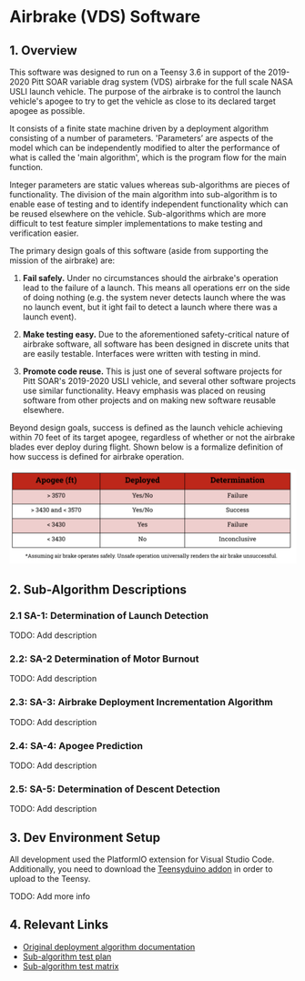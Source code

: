 # Airbrake (VDS) Software
## 1. Overview

This software was designed to run on a Teensy 3.6 in support of the 2019-2020 Pitt SOAR variable drag system (VDS) airbrake for the full scale NASA USLI launch vehicle. The purpose of the airbrake is to control the launch vehicle's apogee to try to get the vehicle as close to its declared target apogee as possible.

It consists of a finite state machine driven by a deployment algorithm consisting of a number of parameters. 'Parameters’ are aspects of the model which can be independently modified to alter the performance of what is called the 'main algorithm', which is the program flow for the main function. 

Integer parameters are static values whereas sub-algorithms are pieces of functionality. The division of the main algorithm into sub-algorithm is to enable ease of testing and to identify independent functionality which can be reused elsewhere on the vehicle. Sub-algorithms which are more difficult to test feature simpler implementations to make testing and verification easier. 

The primary design goals of this software (aside from supporting the mission of the airbrake) are: 

1. __Fail safely.__ Under no circumstances should the airbrake's operation lead to the failure of a launch. This means all operations err on the side of doing nothing (e.g. the system never detects launch where the was no launch event, but it ight fail to detect a launch where there was a launch event).

2. __Make testing easy.__ Due to the aforementioned safety-critical nature of airbrake software, all software has been designed in discrete units that are easily testable. Interfaces were written with testing in mind.

3. __Promote code reuse.__ This is just one of several software projects for Pitt SOAR's 2019-2020 USLI vehicle, and several other software projects use similar functionality. Heavy emphasis was placed on reusing software from other projects and on making new software reusable elsewhere.

Beyond design goals, success is defined as the launch vehicle achieving within 70 feet of its target apogee, regardless of whether or not the airbrake blades ever deploy during flight. Shown below is a formalize definition of how success is defined for airbrake operation.

![success-determination](success-determination.png)

## 2. Sub-Algorithm Descriptions

### 2.1 SA-1: Determination of Launch Detection

TODO: Add description

### 2.2: SA-2 Determination of Motor Burnout

TODO: Add description

### 2.3: SA-3: Airbrake Deployment Incrementation Algorithm

TODO: Add description

### 2.4: SA-4: Apogee Prediction

TODO: Add description

### 2.5: SA-5: Determination of Descent Detection

TODO: Add description

## 3. Dev Environment Setup

All development used the PlatformIO extension for Visual Studio Code. Additionally, you need to download the [Teensyduino addon](https://www.pjrc.com/teensy/td_download.html) in order to upload to the Teensy.  

TODO: Add more info

## 4. Relevant Links

* [Original deployment algorithm documentation](https://docs.google.com/document/d/1qq0nmyqW3g3wkucI6V3XiiaBdJnb-GQawClglQOAYOM/edit#)
* [Sub-algorithm test plan](https://docs.google.com/document/d/130fPIKDiWxRjwC1eHgn8vEJmvnMhvv1aIwvGFC2JZu0/edit)
* [Sub-algorithm test matrix](https://docs.google.com/spreadsheets/d/1-hUiYAFvpETWn4wtxwzF-okXmnx6dhZY2qigwSgHFRo/edit)

